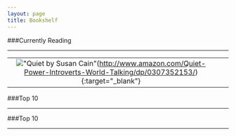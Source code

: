 ```yaml
---
layout: page
title: Bookshelf
---
```


###Currently Reading
- - -

|               |               |               |
|:-------------:|:-------------:|:-------------:|
|!["Quiet by Susan Cain"][Quiet](http://www.amazon.com/Quiet-Power-Introverts-World-Talking/dp/0307352153/){:target="_blank"}|    |    |


###Top 10
- - -


###Top 10
- - -


[Quiet]: http://ecx.images-amazon.com/images/I/41m0N7IIcsL._SX323_BO1,204,203,200_.jpg "Quiet by Susan Cain"